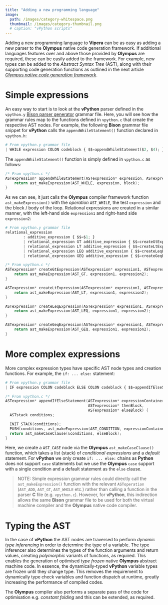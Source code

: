 ```yaml
---
title: "Adding a new programming language"
image: 
  path: /images/category-whitespace.png
  thumbnail: /images/category-thumbnail.png
  # caption: "vPython scripts"
---
```


Adding a new programming language to **Vipera** can be as easy as adding a new parser to the **Olympus** native code generation framework. If additional languages features over and above those provided by **Olympus** are required, these can be easily added to the framework. For example, new types can be added to the _Abstract Syntax Tree_ (AST), along with their supporting code generation functions as outlined in the next article [_Olympus native code generation framework_](/devzone/olympus/). 

# Simple expressions
An easy way to start is to look at the **vPython** parser defined in the `vpython.y` [Bison parser generator](https://www.gnu.org/software/bison/) grammar file. Here, you will see how the grammar rules map to the functions defined in `vpython.c` that create the respective AST nodes. For example, the following **Bison** grammar file snippet for **vPython** calls the `appendWhileStatement()` function declared in `vpython.h`:

```python
# From vpython.y grammar file
| WHILE expression COLON codeblock { $$=appendWhileStatement($2, $4); } 
```
The `appendWhileStatement()` function is simply defined in `vpython.c` as follows:

```c
/* From vpython.c */
ASTexpression* appendWhileStatement(ASTexpression* expression, ASTexpression* block) {
	return ast_makeExpression(AST_WHILE, expression, block);
}
```
As we can see, it just calls the **Olympus** compiler framework function `ast_makeExpression()` with the _operation_ `AST_WHILE`, the test `expression` and the block / body of the loop. Relational expressions are created in a similar manner, with the left-hand side `expression1` and right-hand side `expression2`:

```python
# From vpython.y grammar file
relational_expression
        : additive_expression { $$=$1; }
        | relational_expression GT additive_expression { $$=createGtExpression($1, $3); }
        | relational_expression LT additive_expression { $$=createLtExpression($1, $3); }
        | relational_expression LEQ additive_expression { $$=createLeqExpression($1, $3); }
        | relational_expression GEQ additive_expression { $$=createGeqExpression($1, $3); }
```

```c
/* From vpython.c */
ASTexpression* createGtExpression(ASTexpression* expression1, ASTexpression* expression2) {
	return ast_makeExpression(AST_GT, expression1, expression2);
}

ASTexpression* createLtExpression(ASTexpression* expression1, ASTexpression* expression2) {
	return ast_makeExpression(AST_LT, expression1, expression2);
}

ASTexpression* createLeqExpression(ASTexpression* expression1, ASTexpression* expression2) {
	return ast_makeExpression(AST_LEQ, expression1, expression2);
}

ASTexpression* createGeqExpression(ASTexpression* expression1, ASTexpression* expression2) {
	return ast_makeExpression(AST_GEQ, expression1, expression2);
}
```

# More complex expressions
More complex expression types have specific AST node types and creation functions. For example, the `if: ... else:` statement:

```python
# From vpython.y grammar file
| IF expression COLON codeblock ELSE COLON codeblock { $$=appendIfElseStatement($2, $4, $7); }
```

```c
/* From vpython.c */
ASTexpression* appendIfElseStatement(ASTexpression* expressionContainer, 
                                     ASTexpression* thenBlock, 
                                     ASTexpression* elseBlock) {
  ASTstack conditions;

  INIT_STACK(conditions);
  PUSH(conditions, ast_makeExpression(AST_CONDITION, expressionContainer, thenBlock)); 
  return ast_makeCaseClause(&conditions, elseBlock);
}
```

Here, we create a `AST_CASE` node via the **Olympus** `ast_makeCaseClause()` function, which takes a list (stack) of _conditional expressions_ and a _default_ statement. For **vPython** we only create `if: ... else:` chains as **Python** does not support `case` statements but we use the **Olympus** `case` support with a single condition and a default statement as the `else` clause.
> NOTE: Simple expression grammar rules could directly call the `ast_makeExpression()` function with the relevant `ASToperation` (`AST_ADD`, `AST_GT`, `AST_WHILE` etc.) rather than calling a function in the parser **C** file (e.g. `vpython.c`). However, for **vPython**, this indirection allows the same **Bison** grammar file to be used for both the virtual machine compiler and the **Olympus** native code compiler.

# Typing the AST
In the case of **vPython** the AST nodes are traversed to perform _dynamic type inferencing_ in order to determine the type of a variable. The type inferencer also determines the types of the function arguments and return values, creating _polymorphic_ variants of functions, as required. This enables the generation of optimised _type frozen_ native **Olympus** abstract machine code. In essence, the dynamically-typed **vPython** variable types are frozen until they change type. This removes the requirement to dynamically type check variables and function dispatch at runtime, greatly increasing the performance of compiled codes. 

The **Olympus** compiler also performs a separate pass of the code for optimisation e.g. _constant folding_ and this can be extended, as required.
 

